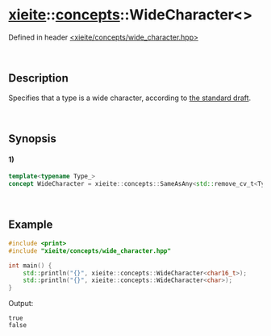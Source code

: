 # [xieite](../../xieite.md)\:\:[concepts](../../concepts.md)\:\:WideCharacter\<\>
Defined in header [<xieite/concepts/wide_character.hpp>](../../../include/xieite/concepts/wide_character.hpp)

&nbsp;

## Description
Specifies that a type is a wide character, according to [the standard draft](https://eel.is/c++draft/basic.fundamental#8).

&nbsp;

## Synopsis
#### 1)
```cpp
template<typename Type_>
concept WideCharacter = xieite::concepts::SameAsAny<std::remove_cv_t<Type_>, wchar_t, char16_t, char32_t>;
```

&nbsp;

## Example
```cpp
#include <print>
#include "xieite/concepts/wide_character.hpp"

int main() {
    std::println("{}", xieite::concepts::WideCharacter<char16_t>);
    std::println("{}", xieite::concepts::WideCharacter<char>);
}
```
Output:
```
true
false
```
